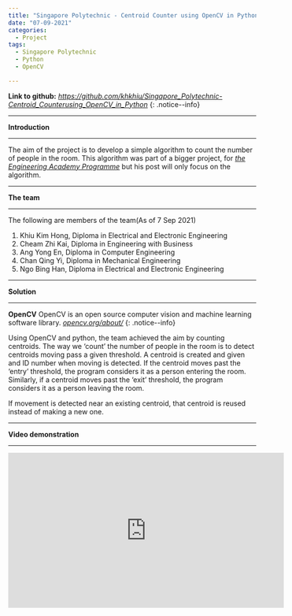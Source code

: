```yaml
---
title: "Singapore Polytechnic - Centroid Counter using OpenCV in Python"
date: "07-09-2021"
categories:
  - Project
tags:
  - Singapore Polytechnic
  - Python
  - OpenCV

---
```


**Link to github:**
<cite><a href="https://github.com/khkhiu/Singapore_Polytechnic-Centroid_Counterusing_OpenCV_in_Python">https://github.com/khkhiu/Singapore_Polytechnic-Centroid_Counterusing_OpenCV_in_Python</a></cite>
{: .notice--info}

***

<strong>Introduction</strong>

***
The aim of the project is to develop a simple algorithm to count the number of people in the room. This algorithm was part of a bigger project, for <cite><a href="https://www.sp.edu.sg/engineering-cluster/eee/engineering-academy/the-programme">the Engineering Academy Programme</a></cite> but his post will only focus on the algorithm.

***

<strong>The team</strong>

***
The following are members of the team(As of 7 Sep 2021)

1. Khiu Kim Hong, Diploma in Electrical and Electronic Engineering
2. Cheam Zhi Kai, Diploma in Engineering with Business
3. Ang Yong En, Diploma in Computer Engineering
4. Chan Qing Yi, Diploma in Mechanical Engineering
5. Ngo Bing Han, Diploma in Electrical and Electronic Engineering

***

<strong>Solution</strong>

***
**OpenCV** OpenCV is an open source computer vision and machine learning software library.
<cite><a href="https://opencv.org/about/">opencv.org/about/</a></cite>
{: .notice--info}

Using OpenCV and python, the team achieved the aim by counting centroids. The way we ‘count’ the number of people in the room is to detect centroids moving pass a given threshold. A centroid is created and given and ID number when moving is detected. If the centroid moves past the ‘entry’ threshold, the program considers it as a person entering the room. Similarly, if a centroid moves past the ‘exit’ threshold, the program considers it as a person leaving the room.

If movement is detected near an existing centroid, that centroid is reused instead of making a new one.


***

<strong>Video demonstration</strong>

***

<iframe width="560" height="315" src="https://www.youtube.com/embed/nILaMWWoH28" title="YouTube video player" frameborder="0" allow="accelerometer; autoplay; clipboard-write; encrypted-media; gyroscope; picture-in-picture" allowfullscreen></iframe>